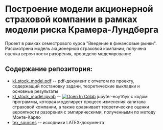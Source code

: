 # Построение модели акционерной страховой компании в рамках модели риска Крамера-Лундберга 

Проект в рамках семестрового курса "Введение в финансовые рынки". Рассмотрена модель акционерной страховой компании, получена оценка вероятности разорения, проведело моделирование

## Содержание репозитория:

- [kl_stock_model.pdf](./kl_stock_model.pdf) -- pdf-документ с отчетом по проекту, содержащий постановку задачи, теоретические выкладки и основные результаты
- [kl_stock_model.ipynb](./kl_stock_model.ipynb) --  [![Open In Colab](https://colab.research.google.com/assets/colab-badge.svg)](https://colab.research.google.com/github/regu1yar/kl-stock-model/blob/main/kl_stock_model.ipynb) jupyter-ноутбук с кодом программы, которая моделирует процесс изменения капитала страховой компании, а также сравнивает теоретические оценки вероятности разорения с эмпирическими, полученными по методу Монте-Карло
- [tex_sources](./tex_sources) -- исходники LATEX-документа

